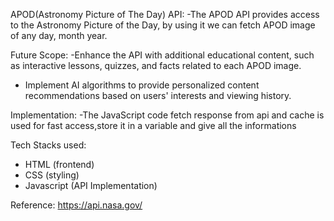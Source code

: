APOD(Astronomy Picture of The Day) API:
-The APOD API provides access to the Astronomy Picture of the Day, by using it we can fetch APOD image of any day, month year.

Future Scope:
-Enhance the API with additional educational content, such as interactive lessons, quizzes, and facts related to each APOD image.
- Implement AI algorithms to provide personalized content recommendations based on users' interests and viewing history.

Implementation:
-The JavaScript code fetch response from api and  cache is used for fast access,store it in a variable and give all the informations

Tech Stacks used:
 - HTML (frontend)
 - CSS (styling)
 - Javascript (API Implementation)

Reference:
https://api.nasa.gov/


